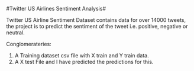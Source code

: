 #Twitter US Airlines Sentiment Analysis#

Twitter US Airline Sentiment Dataset contains data for over 14000 tweets, the project is to predict the sentiment of the tweet i.e. positive, negative or neutral.

Conglomerateries:

1. A Training dataset csv file with X train and Y train data.
2. A X test File and I have predicted the predictions for this.
